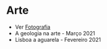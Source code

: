 # Arte

* Ver [Fotografia](categorias/fotografia.md)
* A geologia na arte - Março 2021
* Lisboa a aguarela - Fevereiro 2021